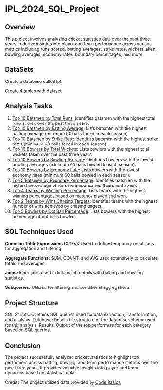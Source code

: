 # IPL_2024_SQL_Project

## Overview


This project involves analyzing cricket statistics data over the past three years to derive insights into player and team performance across various metrics including runs scored, batting averages, strike rates, wickets taken, bowling averages, economy rates, boundary percentages, and more.

## DataSets
Create a database called Ipl


Create 4 tables with [dataset](https://github.com/Tamil-Selvan-R/IPL_2024_SQL_Project/tree/main/DataSet)

## Analysis Tasks


1. [Top 10 Batsmen by Total Runs](https://github.com/Tamil-Selvan-R/IPL_2024_SQL_Project/blob/main/ipl%20pics/Sql-Project-1st.png): Identifies batsmen with the highest total runs scored over the past three years.
2. [Top 10 Batsmen by Batting Average](https://github.com/Tamil-Selvan-R/IPL_2024_SQL_Project/blob/main/ipl%20pics/Sql-Project-2nd.png): Lists batsmen with the highest batting average (minimum 60 balls faced in each season).
3. [Top 10 Batsmen by Strike Rate](https://github.com/Tamil-Selvan-R/IPL_2024_SQL_Project/blob/main/ipl%20pics/Sql-Project-3rd.png): Identifies batsmen with the highest strike rates (minimum 60 balls faced in each season).
4. [Top 10 Bowlers by Total Wickets](https://github.com/Tamil-Selvan-R/IPL_2024_SQL_Project/blob/main/ipl%20pics/Sql-Project-4th.png): Lists bowlers with the highest total wickets taken over the past three years.
5. [Top 10 Bowlers by Bowling Average](https://github.com/Tamil-Selvan-R/IPL_2024_SQL_Project/blob/main/ipl%20pics/Sql-Project-5th.png): Identifies bowlers with the lowest bowling averages (minimum 60 balls bowled in each season).
6. [Top 10 Bowlers by Economy Rate](https://github.com/Tamil-Selvan-R/IPL_2024_SQL_Project/blob/main/ipl%20pics/Sql-Project-6th.png): Lists bowlers with the lowest economy rates (minimum 60 balls bowled in each season).
7. [Top 5 Batsmen by Boundary Percentage](https://github.com/Tamil-Selvan-R/IPL_2024_SQL_Project/blob/main/ipl%20pics/Sql-Project-7th.png): Identifies batsmen with the highest percentage of runs from boundaries (fours and sixes).
8. [Top 4 Teams by Winning Percentage](https://github.com/Tamil-Selvan-R/IPL_2024_SQL_Project/blob/main/ipl%20pics/Sql-Project-8th.png): Lists teams with the highest winning percentages based on matches played and won.
9. [Top 2 Teams by Wins Chasing Targets](https://github.com/Tamil-Selvan-R/IPL_2024_SQL_Project/blob/main/ipl%20pics/Sql-Project-9th.png): Identifies teams with the highest number of wins achieved by chasing targets.
10. [Top 5 Bowlers by Dot Ball Percentage](https://github.com/Tamil-Selvan-R/IPL_2024_SQL_Project/blob/main/ipl%20pics/Sql-Project-10th.png): Lists bowlers with the highest percentage of dot balls bowled.


## SQL Techniques Used

**Common Table Expressions (CTEs):**
  Used to define temporary result sets for aggregation and filtering.

**Aggregate Functions:**
  SUM, COUNT, and AVG used extensively to calculate totals and averages.
  
**Joins:**
  Inner joins used to link match details with batting and bowling statistics.
  
**Subqueries:**
  Utilized for filtering and conditional aggregations.


## Project Structure


SQL Scripts: Contains SQL queries used for data extraction, transformation, and analysis.
Database: Details the structure of the database schema used for this analysis.
Results: Output of the top performers for each category based on SQL queries.


## Conclusion

The project successfully analyzed cricket statistics to highlight top performers across batting, bowling, and team performance metrics over the past three years. It provides valuable insights into player and team dynamics based on statistical data.

Credits
The project utilized data provided by [Code Basics](https://www.youtube.com/@codebasics)

